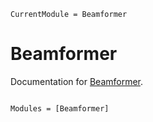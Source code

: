 ```@meta
CurrentModule = Beamformer
```

# Beamformer

Documentation for [Beamformer](https://github.com/Orchard-Ultrasound-Innovation/Beamformer.jl).

```@index
```

```@autodocs
Modules = [Beamformer]
```

